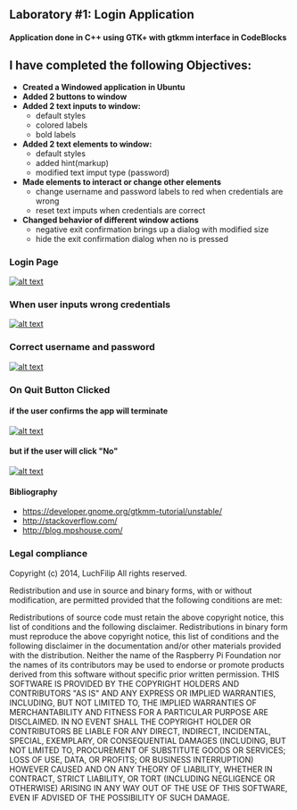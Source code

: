 
  <div id="readme" class="blob instapaper_body">
    <article class="markdown-body entry-content" itemprop="mainContentOfPage"><h1>
<a name="laboratory-1-login-application" class="anchor" href="#laboratory-1-login-application"><span class="octicon octicon-link"></span></a>Laboratory #1: Login Application</h1>

<h4>
<a name="application-done-in-c-using-gtk-with-gtkmm-interface-in-codeblocks" class="anchor" href="#application-done-in-c-using-gtk-with-gtkmm-interface-in-codeblocks"><span class="octicon octicon-link"></span></a>Application done in C++ using GTK+ with gtkmm interface in CodeBlocks</h4>

<h2>
<a name="i-have-completed-the-following-objectives" class="anchor" href="#i-have-completed-the-following-objectives"><span class="octicon octicon-link"></span></a>I have completed the following Objectives:</h2>

<ul>
<li><b>Created a Windowed application in Ubuntu</b></li>
<li>
<b>Added 2 buttons to window</b> </li>
<li>
<b>Added 2 text inputs to window: </b> 

<ul>
<li>default styles</li>
<li>colored labels</li>
<li>bold labels</li>
</ul>
</li>
<li>
<b>Added 2 text elements to window:</b> 

<ul>
<li>default styles</li>
<li>added hint(markup)</li>
<li>modified text imput type (password)</li>
</ul>
</li>
<li>
<b>Made elements to interact or change other elements</b>

<ul>
<li>change username and password labels to red when credentials are wrong</li>
<li>reset text imputs when credentials are correct</li>
</ul>
</li>
<li>
<b>Changed behavior of different window actions</b>

<ul>
<li>negative exit confirmation brings up a dialog with modified size</li>
<li>hide the exit confirmation dialog when no is pressed</li>
</ul>
</li>
</ul><h3>
<a name="login-page" class="anchor" href="#login-page"><span class="octicon octicon-link"></span></a>Login Page</h3>

<p><a href="https://github-camo.global.ssl.fastly.net/659cb45eaa8e6e32d6f96969785edbd519d0887c/68747470733a2f2f646c2e64726f70626f7875736572636f6e74656e742e636f6d2f752f3130343537333536362f53637265656e73686f7425323066726f6d253230323031342d30322d31362532303230253341323625334132342e706e67" target="_blank"><img src="https://github-camo.global.ssl.fastly.net/659cb45eaa8e6e32d6f96969785edbd519d0887c/68747470733a2f2f646c2e64726f70626f7875736572636f6e74656e742e636f6d2f752f3130343537333536362f53637265656e73686f7425323066726f6d253230323031342d30322d31362532303230253341323625334132342e706e67" alt="alt text" title="Main Login Window" data-canonical-src="https://dl.dropboxusercontent.com/u/104573566/Screenshot%20from%202014-02-16%2020%3A26%3A24.png" style="max-width:100%;"></a></p>

<h3>
<a name="when-user-inputs-wrong-credentials" class="anchor" href="#when-user-inputs-wrong-credentials"><span class="octicon octicon-link"></span></a>When user inputs wrong credentials</h3>

<p><a href="https://github-camo.global.ssl.fastly.net/f56f02fd3ff827da94df45b20ab83ebff9b56d2e/68747470733a2f2f646c2e64726f70626f7875736572636f6e74656e742e636f6d2f752f3130343537333536362f53637265656e73686f7425323066726f6d253230323031342d30322d31362532303230253341343025334135302e706e67" target="_blank"><img src="https://github-camo.global.ssl.fastly.net/f56f02fd3ff827da94df45b20ab83ebff9b56d2e/68747470733a2f2f646c2e64726f70626f7875736572636f6e74656e742e636f6d2f752f3130343537333536362f53637265656e73686f7425323066726f6d253230323031342d30322d31362532303230253341343025334135302e706e67" alt="alt text" title="Wrong Credentials" data-canonical-src="https://dl.dropboxusercontent.com/u/104573566/Screenshot%20from%202014-02-16%2020%3A40%3A50.png" style="max-width:100%;"></a></p>

<h3>
<a name="correct-username-and-password" class="anchor" href="#correct-username-and-password"><span class="octicon octicon-link"></span></a>Correct username and password</h3>

<p><a href="https://github-camo.global.ssl.fastly.net/9bc62bfe0e8a8631081bf3e7bee5b7f72a9e4e96/68747470733a2f2f646c2e64726f70626f7875736572636f6e74656e742e636f6d2f752f3130343537333536362f53637265656e73686f7425323066726f6d253230323031342d30322d31362532303230253341323725334134362e706e67" target="_blank"><img src="https://github-camo.global.ssl.fastly.net/9bc62bfe0e8a8631081bf3e7bee5b7f72a9e4e96/68747470733a2f2f646c2e64726f70626f7875736572636f6e74656e742e636f6d2f752f3130343537333536362f53637265656e73686f7425323066726f6d253230323031342d30322d31362532303230253341323725334134362e706e67" alt="alt text" title="Login Successfully" data-canonical-src="https://dl.dropboxusercontent.com/u/104573566/Screenshot%20from%202014-02-16%2020%3A27%3A46.png" style="max-width:100%;"></a></p>

<h3>
<a name="on-quit-button-clicked" class="anchor" href="#on-quit-button-clicked"><span class="octicon octicon-link"></span></a>On Quit Button Clicked</h3>

<h4>
<a name="if-the-user-confirms-the-app-will-terminate" class="anchor" href="#if-the-user-confirms-the-app-will-terminate"><span class="octicon octicon-link"></span></a>if the user confirms the app will terminate</h4>

<p><a href="https://github-camo.global.ssl.fastly.net/8f720e74570f2ea2c25fd1fd2232b784e68d973a/68747470733a2f2f646c2e64726f70626f7875736572636f6e74656e742e636f6d2f752f3130343537333536362f53637265656e73686f7425323066726f6d253230323031342d30322d31362532303230253341323725334135392e706e67" target="_blank"><img src="https://github-camo.global.ssl.fastly.net/8f720e74570f2ea2c25fd1fd2232b784e68d973a/68747470733a2f2f646c2e64726f70626f7875736572636f6e74656e742e636f6d2f752f3130343537333536362f53637265656e73686f7425323066726f6d253230323031342d30322d31362532303230253341323725334135392e706e67" alt="alt text" title="Quit Confirmation" data-canonical-src="https://dl.dropboxusercontent.com/u/104573566/Screenshot%20from%202014-02-16%2020%3A27%3A59.png" style="max-width:100%;"></a></p>

<h4>
<a name="but-if-the-user-will-click-no" class="anchor" href="#but-if-the-user-will-click-no"><span class="octicon octicon-link"></span></a>but if the user will click "No"</h4>

<p><a href="https://github-camo.global.ssl.fastly.net/fc263c490509a5dad805f888264ac7a166f37a09/68747470733a2f2f646c2e64726f70626f7875736572636f6e74656e742e636f6d2f752f3130343537333536362f53637265656e73686f7425323066726f6d253230323031342d30322d31362532303230253341323825334131332e706e67" target="_blank"><img src="https://github-camo.global.ssl.fastly.net/fc263c490509a5dad805f888264ac7a166f37a09/68747470733a2f2f646c2e64726f70626f7875736572636f6e74656e742e636f6d2f752f3130343537333536362f53637265656e73686f7425323066726f6d253230323031342d30322d31362532303230253341323825334131332e706e67" alt="alt text" title="No Clicked" data-canonical-src="https://dl.dropboxusercontent.com/u/104573566/Screenshot%20from%202014-02-16%2020%3A28%3A13.png" style="max-width:100%;"></a></p>

<h4>
<a name="bibliography" class="anchor" href="#bibliography"><span class="octicon octicon-link"></span></a>Bibliography</h4>

<ul>
<li><a href="https://developer.gnome.org/gtkmm-tutorial/unstable/">https://developer.gnome.org/gtkmm-tutorial/unstable/</a></li>
<li><a href="http://stackoverflow.com/">http://stackoverflow.com/</a></li>
<li><a href="http://blog.mpshouse.com/">http://blog.mpshouse.com/</a></li>
</ul><h3>
<a name="legal-compliance" class="anchor" href="#legal-compliance"><span class="octicon octicon-link"></span></a>Legal compliance</h3>

<p>Copyright (c) 2014, LuchFilip
All rights reserved.</p>

<p>Redistribution and use in source and binary forms, with or without modification, are permitted provided that the following conditions are met:</p>

<p>Redistributions of source code must retain the above copyright notice, this list of conditions and the following disclaimer.
Redistributions in binary form must reproduce the above copyright notice, this list of conditions and the following disclaimer in the documentation and/or other materials provided with the distribution.
Neither the name of the Raspberry Pi Foundation nor the names of its contributors may be used to endorse or promote products derived from this software without specific prior written permission.
THIS SOFTWARE IS PROVIDED BY THE COPYRIGHT HOLDERS AND CONTRIBUTORS "AS IS" AND ANY EXPRESS OR IMPLIED WARRANTIES, INCLUDING, BUT NOT LIMITED TO, THE IMPLIED WARRANTIES OF MERCHANTABILITY AND FITNESS FOR A PARTICULAR PURPOSE ARE DISCLAIMED. IN NO EVENT SHALL THE COPYRIGHT HOLDER OR CONTRIBUTORS BE LIABLE FOR ANY DIRECT, INDIRECT, INCIDENTAL, SPECIAL, EXEMPLARY, OR CONSEQUENTIAL DAMAGES (INCLUDING, BUT NOT LIMITED TO, PROCUREMENT OF SUBSTITUTE GOODS OR SERVICES; LOSS OF USE, DATA, OR PROFITS; OR BUSINESS INTERRUPTION) HOWEVER CAUSED AND ON ANY THEORY OF LIABILITY, WHETHER IN CONTRACT, STRICT LIABILITY, OR TORT (INCLUDING NEGLIGENCE OR OTHERWISE) ARISING IN ANY WAY OUT OF THE USE OF THIS SOFTWARE, EVEN IF ADVISED OF THE POSSIBILITY OF SUCH DAMAGE.</p></article>
  </div>

  </div>
</div>
